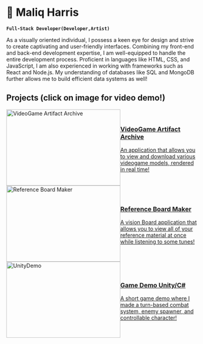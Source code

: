 #  🤖  Maliq Harris 

**`Full-Stack Developer(Developer,Artist)`**

As a visually oriented individual, I possess a keen eye for design and strive to create captivating and user-friendly interfaces. Combining my front-end and back-end development expertise, I am well-equipped to handle the entire development process. Proficient in languages like HTML, CSS, and JavaScript, I am also experienced in working with frameworks such as React and Node.js. My understanding of databases like SQL and MongoDB further allows me to build efficient data systems as well!


## Projects (click on image for video demo!)

<a href="YOUR_VIDEOGAME_ARTIFACT_ARCHIVE_LINK">
    <div style="display: flex; flex-direction: row; align-items: center;">
        <img src="https://i.giphy.com/media/7uZL4zmyJkvnzNbS8B/giphy.webp" alt="VideoGame Artifact Archive" width="300" height="200">
        <div>
            <h3>VideoGame Artifact Archive</h3>
            <p>An application that allows you to view and download various videogame models, rendered in real time!</p>
        </div>
    </div>
</a>

<a href="YOUR_REFERENCE_BOARD_MAKER_LINK">
    <div style="display: flex; flex-direction: row; align-items: center;">
        <img src="https://i.giphy.com/media/kea1PyCHpR45XKtFj1/giphy.webp" alt="Reference Board Maker" width="300" height="200">
        <div>
            <h3>Reference Board Maker</h3>
            <p>A vision Board application that allows you to view all of your reference material at once while listening to some tunes!</p>
        </div>
    </div>
</a>

<a href="YOUR_GAME_DEMO_LINK">
    <div style="display: flex; flex-direction: row; align-items: center;">
        <img src="https://i.giphy.com/media/Hc8FQwi0tMrBxsB2hs/giphy.webp" alt="UnityDemo" width="300" height="200">
        <div>
            <h3>Game Demo Unity/C#</h3>
            <p>A short game demo where I made a turn-based combat system, enemy spawner, and controllable character!</p>
        </div>
    </div>
</a>
